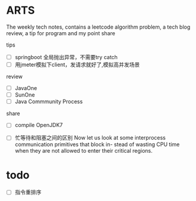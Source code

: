 # ARTS
The weekly tech notes, contains a leetcode algorithm problem, a tech blog review, a tip for program and my point share   

tips
- [ ] springboot 全局抛出异常，不需要try catch
- [ ] 用jmeter模拟下client，发请求就好了,模拟高并发场景

review
- [ ] JavaOne
- [ ] SunOne
- [ ] Java Commmunity Process

share
- [ ] compile OpenJDK7
- [ ] 忙等待和阻塞之间的区别 Now let us look at some interprocess communication primitives that block in- 
stead of wasting CPU time when they are not allowed to enter their critical regions.


# todo
- [ ] 指令重排序
